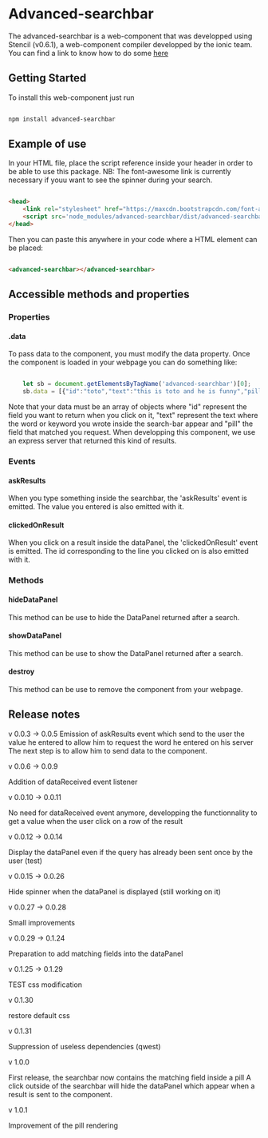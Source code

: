 # Advanced-searchbar


The advanced-searchbar is a web-component that was developped using Stencil (v0.6.1), a web-component compiler developped by the ionic team. 
You can find a link to know how to do some [here](https://stenciljs.com/)

## Getting Started

To install this web-component just run

```bash

npm install advanced-searchbar

```

## Example of use

In your HTML file, place the script reference inside your header in order to be able to use this package. NB: The font-awesome link is currently necessary if youu want to see the spinner during your search.


```html

<head>
 	<link rel="stylesheet" href="https://maxcdn.bootstrapcdn.com/font-awesome/4.7.0/css/font-awesome.min.css">
 	<script src='node_modules/advanced-searchbar/dist/advanced-searchbar.js'></script>
</head>

```  

Then you can paste this anywhere in your code where a HTML element can be placed:

```html

<advanced-searchbar></advanced-searchbar>

```

## Accessible methods and properties

### Properties 

#### .data
To pass data to the component, you must modify the data property.
Once the component is loaded in your webpage you can do something like:

```javascript

	let sb = document.getElementsByTagName('advanced-searchbar')[0];
    sb.data = [{"id":"toto","text":"this is toto and he is funny","pill":"toto_pill"},{"id":"tata","text":"this is tata and she is funny too toto","pill":"tata_pill"},{"id":"titi","text":"this is titi and he is yellow toto","pill":"titi_pill"}];

```

Note that your data must be an array of objects where "id" represent the field you want to return when you click on it, "text" represent the text where the word or keyword you wrote inside the search-bar appear and "pill" the field that matched you request. When developping this component, we use an express server that returned this kind of results.  

### Events

#### askResults

When you type something inside the searchbar, the 'askResults' event is emitted. The value you entered is also emitted with it.

#### clickedOnResult

When you click on a result inside the dataPanel, the 'clickedOnResult' event is emitted. The id corresponding to the line you clicked on is also emitted with it.

### Methods

#### hideDataPanel

This method can be use to hide the DataPanel returned after a search.

#### showDataPanel

This method can be use to show the DataPanel returned after a search.

#### destroy

This method can be use to remove the component from your webpage.


## Release notes

v 0.0.3 -> 0.0.5
Emission of askResults event which send to the user the value he entered to allow him to request the word
he entered on his server
The next step is to allow him to send data to the component.

v 0.0.6 -> 0.0.9

Addition of dataReceived event listener

v 0.0.10 -> 0.0.11

No need for dataReceived event anymore, developping the functionnality to get a value when the user click on a row of the result

v 0.0.12 -> 0.0.14

Display the dataPanel even if the query has already been sent once by the user (test)

v 0.0.15 -> 0.0.26

Hide spinner when the dataPanel is displayed (still working on it)

v 0.0.27 -> 0.0.28

Small improvements

v 0.0.29 -> 0.1.24

Preparation to add matching fields into the dataPanel

v 0.1.25 -> 0.1.29

TEST css modification

v 0.1.30 

restore default css

v 0.1.31

Suppression of useless dependencies (qwest)

v 1.0.0

First release, the searchbar now contains the matching field inside a pill
A click outside of the searchbar will hide the dataPanel which appear when a result is sent to the component.

v 1.0.1

Improvement of the pill rendering
